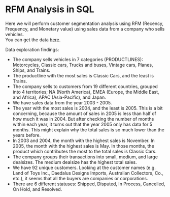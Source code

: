 # RFM Analysis in SQL
Here we will perform customer segmentation analysis using RFM (Recency, Frequency, and Monetary value) using sales data from a company who sells vehicles.
<br>
You can get the data [here](https://www.kaggle.com/datasets/kyanyoga/sample-sales-data).
 
Data exploration findings:
- The company sells vehicles in 7 categories (PRODUCTLINES): Motorcycles, Classic cars, Trucks and buses, Vintage cars, Planes, Ships, and Trains.
- The productline with the most sales is Classic Cars, and the least is Trains.
- The company sells to customers from 19 different countries, grouped into 4 territories; NA (North America), EMEA (Europe, the Middle East, and Africa), APAC (Asia-Pacific), and Japan.
- We have sales data from the year 2003 - 2005.
- The year with the most sales is 2004, and the least is 2005. This is a bit concerning, because the amount of sales in 2005 is less than half of how much it was in 2004. But after checking the number of months within each year, it turns out that the year 2005 only has data for 5 months. This might explain why the total sales is so much lower than the years before.
- In 2003 and 2004, the month with the highest sales is November. In 2005, the month with the highest sales is May. In those months, the product which contributes the most to the total sales is Classic Cars.
- The company groups their transactions into small, medium, and large dealsizes. The medium dealsize has the highest total sales.
- We have 92 unique customers. Looking at the customer names (e.g. Land of Toys Inc., Daedalus Designs Imports, Australian Collectors, Co., etc.), it seems that all the buyers are companies or corporations.
- There are 6 different statuses: Shipped, Disputed, In Process, Cancelled, On Hold, and Resolved.
